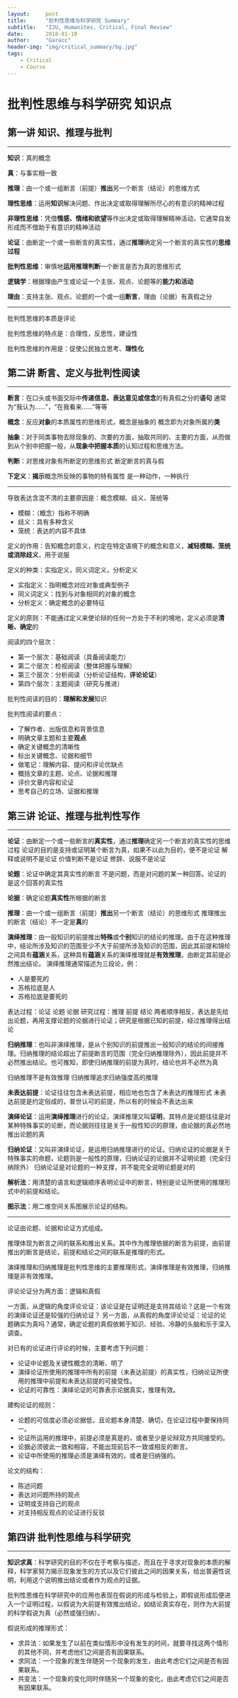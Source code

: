 ```yaml
---
layout:     post
title:      "批判性思维与科学研究 Summary"
subtitle:   "ZJU, Humanites, Critical, Final Review"
date:       2018-01-10
author:     "Garacc"
header-img: "img/critical_summary/bg.jpg"
tags:
    - Critical
    - Course
---
```



# 批判性思维与科学研究 知识点

## 第一讲 知识、推理与批判
---

**知识**：真的概念

**真**：与事实相一致

**推理**：由一个或一组断言（前提）**推出**另一个断言（结论）的思维方式

**理性思维**：运用**知识**解决问题、作出决定或取得理解所尽心的有意识的精神过程

**非理性思维**：凭借**情感、情绪和欲望**等作出决定或取得理解精神活动，它通常自发形成而不借助于有意识的精神活动

**论证**：由断定一个或一些断言的真实性，通过**推理**确定另一个断言的真实性的**思维过程**

**批判性思维**：审慎地**运用推理判断**一个断言是否为真的思维形式

**逻辑学**：根据理由产生或论证一个主张、观点、论题等的**能力和活动**

**理由**：支持主张、观点、论题的一个或一组**断言**，理由（论据）有真假之分

---

批判性思维的本质是评论

批判性思维的特点是：合理性，反思性，建设性

批判性思维的作用是：促使公民独立思考、**理性化**

## 第二讲 断言、定义与批判性阅读
---

**断言**：在口头或书面交际中**传递信息、表达意见或信念**的有真假之分的**语句**
通常为“我认为……”，“在我看来……”等等

**概念**：反应**对象**的本质属性的思维形式，概念是抽象的
概念即为对象所属的**类**

**抽象**：对于同类事物去除现象的、次要的方面，抽取共同的、主要的方面，从而做到从个别中把握一般，从**现象中把握本质**的认知过程和思维方法。

**判断**：对思维对象有所断定的思维形式
断定断言的真与假

**下定义**：**揭示**概念所反映的事物的特有属性
是一种动作，一种执行

---

导致表达含混不清的主要原因是：概念模糊、歧义、笼统等

- 模糊：（概念）指称不明确
- 歧义：具有多种含义
- 笼统：表达的内容不具体

定义的作用：告知概念的意义，约定在特定语境下的概念和意义，**减轻模糊、笼统或消除歧义**，用于说服

定义的种类：实指定义，同义词定义，分析定义

- 实指定义：指明概念对应对象或典型例子
- 同义词定义：找到与对象相同的对象的概念
- 分析定义：确定概念的必要特征

定义的原则：不能通过定义来使论辩的任何一方处于不利的境地，定义必须是**清晰、确定**的

阅读的四个层次：

- 第一个层次：基础阅读（具备阅读能力）
- 第二个层次：检视阅读（整体把握与理解）
- 第三个层次：分析阅读（分析论证结构，**评论论证**）
- 第四个层次：主题阅读（研究与推进）

批判性阅读的目的：**理解和发展**知识

批判性阅读的要点：

- 了解作者、出版信息和背景信息
- 明确文章主题和主要**观点**
- 确定关键概念的清晰性
- 标出关键概念、论据和细节
- 做笔记：理解内容、提问和评论优缺点
- 概括文章的主题、论点、论据和推理
- 评价文章内容和论证
- 思考自己的立场、证据和推理

## 第三讲 论证、推理与批判性写作
---

**论证**：由断定一个或一些断言的**真实性**，通过**推理**确定另一个断言的真实性的思维过程
论证的目的是支持或证明某个断言为真，如果不以此为目的，便不是论证
解释或说明不是论证
价值判断不是论证
修辞、说服不是论证

**论题**：论证中确定其真实性的断言
不是问题，而是对问题的某一种回答。论证的是这个回答的真实性

**论据**：确定论题**真实性**所根据的断言

**推理**：由一个或一组断言（前提）**推出**另一个断言（结论）的思维形式
推理推出的断言（结论）不一定是**真**的

**演绎推理**：由一般知识的前提推出**特殊**或**个别**知识的结论的推理。由于在这种推理中，结论所涉及知识的范围至少不大于前提所涉及知识的范围，因此其前提和锦纶之间具有**蕴涵**关系，这种具有**蕴涵**关系的演绎推理就是**有效推理**，由断定其前提必然推出结论。
演绎推理通常描述为三段论，例：
- 人是要死的
- 苏格拉底是人
- 苏格拉底是要死的

表达过程：论证 论题 论据
研究过程：推理 前提 结论
两者顺序相反，表达是先给出论题，再用支撑论题的论据进行论证；研究是根据已知的前提，经过推理得出结论

**归纳推理**：也叫非演绎推理，是从个别知识的前提推出一般知识的结论的间接推理。归纳推理的结论超出了前提断言的范围（完全归纳推理除外），因此前提并不必然推出结论。也可推知，即使归纳推理的前提为真时，结论也并不必然为真

归纳推理不是有效推理
归纳推理追求归纳强度高的推理

**未表达前提**：论证往往包含未表达前提，相应地也包含了未表达的推理形式
未表达前提是约定俗成的，普世认可的前提，所以有的时候会不表达出来

**演绎论证**：运用**演绎推理**进行的论证，演绎推理又叫**证明**，其特点是论题往往是对某种特殊事实的论断，而论据则往往是关于一般性知识的原理，由论据的真必然地推出论题的真

**归纳论证**：又叫非演绎论证，是运用归纳推理进行的论证。归纳论证的论据是关于特殊事实的命题，论题则是一般性的原理，归纳论证的论据并不证明论题（完全归纳除外）
归纳论证是对论题的一种支撑，并不能完全说明论题是对的

**解析法**：用清楚的语言和逻辑顺序表明论证中的断言，特别是论证所使用的推理形式中的前提和结论。

**图示法**：用二维空间关系图展示论证的结构。

---

论证由论题、论据和论证方式组成。

推理体现为断言之间的联系和推出关系。其中作为推理依据的断言为前提，由前提推出的断言是结论，前提和结论之间的联系是推理的形式。

演绎推理和归纳推理是批判性思维的主要推理形式，演绎推理是有效推理，归纳推理是非有效推理。

评论论证分为两方面：逻辑和真假

一方面，从逻辑的角度评论论证：该论证是在证明还是支持其结论？这是一个有效的演绎论证还是较强的归纳论证？
另一方面，从真假的角度评论论证：论证的论题确实为真吗？通常，确定论题的真假依赖于知识、经验、冷静的头脑和乐于深入调查。

对已有的论证进行评论的时候，主要考虑下列问题：

- 论证中论题及关键性概念的清晰、明了
- 演绎论证所使用的推理中所有的前提（未表达前提）的真实性，归纳论证所使用的推理中前提和未表达前提的可接受性。
- 论证的可靠性：演绎论证的可靠表示论据真实，推理有效。

建构论证的规则：
- 论题的可信度必须必论据低，且论题本身清楚、确切，在论证过程中要保持同一。
- 论证所运用的推理中，前提必须是真是的，或者至少是论辩双方共同接受的。
- 论据必须彼此一致和相容，不能出现前后不一致或相反的断言。
- 论证中所使用的推理必须是演绎有效的，或者是归纳强的。

论文的结构：
- 陈述问题
- 表达对问题所持的观点
- 证明或支持自己的观点
- 对支持相反观点的论证进行反驳

## 第四讲 批判性思维与科学研究
---

**知识求真**：科学研究的目的不仅在于考察与描述，而且在于寻求对现象的本质的解释，科学家努力揭示现象发生的方式以及它们彼此之间的因果关系，给出普遍性说明，利用这个说明推出结论或者作为观点的证据。

批判性思维在科学研究中的应用也表现在假说的形成与检验上，即假说形成后便进入一个证明过程，以假说为大前提有效推出结论，如结论真实存在，则作为大前提的科学假说为真（必然或强归纳）。

假说形成的推理形式：
- 求异法：如果发生了以前在类似情形中没有发生的时间，就要寻找这两个情形的其他不同，并考虑他们之间是否有因果联系。
- 求同法：一个现象的发生伴随另一个现象的发生，由此考虑它们之间是否有因果联系。
- 共变法：一个现象的变化同时伴随另一个现象的变化，由此考虑它们之间是否有因果联系。

